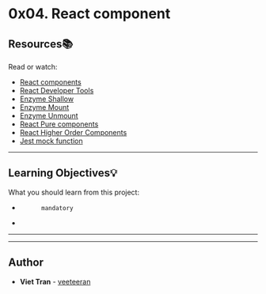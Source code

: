 # 0x04. React component

## Resources:books:
Read or watch:
* [React components](https://intranet.hbtn.io/rltoken/f49-M-4Ke0VJzzFdC-WRFw)
* [React Developer Tools](https://intranet.hbtn.io/rltoken/cIGQ8z5XKv23f8EkdSEb_g)
* [Enzyme Shallow](https://intranet.hbtn.io/rltoken/79eg82GvrCdLpGy4uFayCw)
* [Enzyme Mount](https://intranet.hbtn.io/rltoken/980niCC46UkhSB9kMcT2bg)
* [Enzyme Unmount](https://intranet.hbtn.io/rltoken/Q7Kc3SKcMMYkmhlOTAjCOw)
* [React Pure components](https://intranet.hbtn.io/rltoken/TlqDQJ72Ad4VLDXgSm9yaA)
* [React Higher Order Components](https://intranet.hbtn.io/rltoken/R0KlYU2NTAKxNd0tXl7ieA)
* [Jest mock function](https://intranet.hbtn.io/rltoken/aw-93ehMaVLV1c1KsQcbmw)

---
## Learning Objectives:bulb:
What you should learn from this project:


*           mandatory
*         

---
---

## Author
* **Viet Tran** - [veeteeran](https://github.com/veeteeran)
